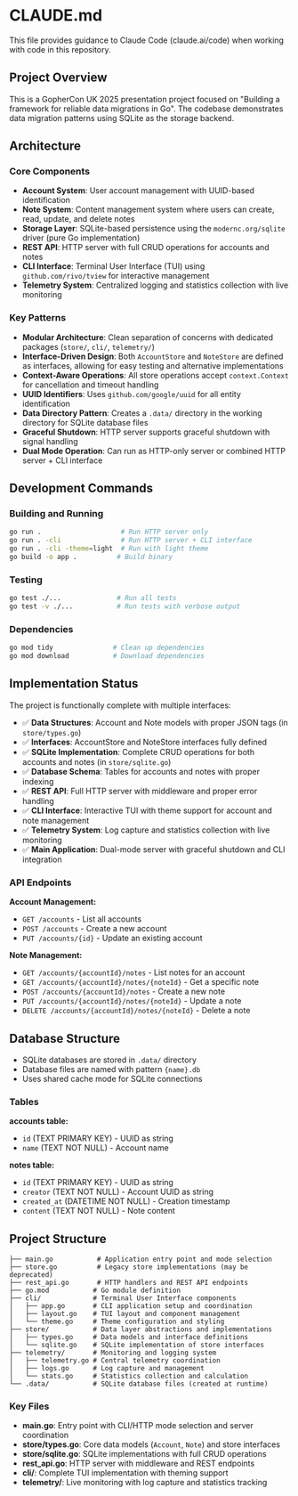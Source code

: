 # CLAUDE.md

This file provides guidance to Claude Code (claude.ai/code) when working with code in this repository.

## Project Overview

This is a GopherCon UK 2025 presentation project focused on "Building a framework for reliable data migrations in Go". The codebase demonstrates data migration patterns using SQLite as the storage backend.

## Architecture

### Core Components

- **Account System**: User account management with UUID-based identification
- **Note System**: Content management system where users can create, read, update, and delete notes
- **Storage Layer**: SQLite-based persistence using the `modernc.org/sqlite` driver (pure Go implementation)
- **REST API**: HTTP server with full CRUD operations for accounts and notes
- **CLI Interface**: Terminal User Interface (TUI) using `github.com/rivo/tview` for interactive management
- **Telemetry System**: Centralized logging and statistics collection with live monitoring

### Key Patterns

- **Modular Architecture**: Clean separation of concerns with dedicated packages (`store/`, `cli/`, `telemetry/`)
- **Interface-Driven Design**: Both `AccountStore` and `NoteStore` are defined as interfaces, allowing for easy testing and alternative implementations
- **Context-Aware Operations**: All store operations accept `context.Context` for cancellation and timeout handling
- **UUID Identifiers**: Uses `github.com/google/uuid` for all entity identification
- **Data Directory Pattern**: Creates a `.data/` directory in the working directory for SQLite database files
- **Graceful Shutdown**: HTTP server supports graceful shutdown with signal handling
- **Dual Mode Operation**: Can run as HTTP-only server or combined HTTP server + CLI interface

## Development Commands

### Building and Running
```bash
go run .                    # Run HTTP server only
go run . -cli               # Run HTTP server + CLI interface
go run . -cli -theme=light  # Run with light theme
go build -o app .          # Build binary
```

### Testing
```bash
go test ./...              # Run all tests
go test -v ./...           # Run tests with verbose output
```

### Dependencies
```bash
go mod tidy               # Clean up dependencies
go mod download           # Download dependencies
```

## Implementation Status

The project is functionally complete with multiple interfaces:
- ✅ **Data Structures**: Account and Note models with proper JSON tags (in `store/types.go`)
- ✅ **Interfaces**: AccountStore and NoteStore interfaces fully defined
- ✅ **SQLite Implementation**: Complete CRUD operations for both accounts and notes (in `store/sqlite.go`)
- ✅ **Database Schema**: Tables for accounts and notes with proper indexing
- ✅ **REST API**: Full HTTP server with middleware and proper error handling
- ✅ **CLI Interface**: Interactive TUI with theme support for account and note management
- ✅ **Telemetry System**: Log capture and statistics collection with live monitoring
- ✅ **Main Application**: Dual-mode server with graceful shutdown and CLI integration

### API Endpoints

**Account Management:**
- `GET /accounts` - List all accounts
- `POST /accounts` - Create a new account
- `PUT /accounts/{id}` - Update an existing account

**Note Management:**
- `GET /accounts/{accountId}/notes` - List notes for an account
- `GET /accounts/{accountId}/notes/{noteId}` - Get a specific note
- `POST /accounts/{accountId}/notes` - Create a new note
- `PUT /accounts/{accountId}/notes/{noteId}` - Update a note
- `DELETE /accounts/{accountId}/notes/{noteId}` - Delete a note

## Database Structure

- SQLite databases are stored in `.data/` directory
- Database files are named with pattern `{name}.db`
- Uses shared cache mode for SQLite connections

### Tables

**accounts table:**
- `id` (TEXT PRIMARY KEY) - UUID as string
- `name` (TEXT NOT NULL) - Account name

**notes table:**
- `id` (TEXT PRIMARY KEY) - UUID as string  
- `creator` (TEXT NOT NULL) - Account UUID as string
- `created_at` (DATETIME NOT NULL) - Creation timestamp
- `content` (TEXT NOT NULL) - Note content

## Project Structure

```
├── main.go           # Application entry point and mode selection
├── store.go          # Legacy store implementations (may be deprecated)
├── rest_api.go       # HTTP handlers and REST API endpoints
├── go.mod           # Go module definition
├── cli/             # Terminal User Interface components
│   ├── app.go       # CLI application setup and coordination
│   ├── layout.go    # TUI layout and component management
│   └── theme.go     # Theme configuration and styling
├── store/           # Data layer abstractions and implementations
│   ├── types.go     # Data models and interface definitions
│   └── sqlite.go    # SQLite implementation of store interfaces
├── telemetry/       # Monitoring and logging system
│   ├── telemetry.go # Central telemetry coordination
│   ├── logs.go      # Log capture and management
│   └── stats.go     # Statistics collection and calculation
└── .data/           # SQLite database files (created at runtime)
```

### Key Files

- **main.go**: Entry point with CLI/HTTP mode selection and server coordination
- **store/types.go**: Core data models (`Account`, `Note`) and store interfaces
- **store/sqlite.go**: SQLite implementations with full CRUD operations
- **rest_api.go**: HTTP server with middleware and REST endpoints
- **cli/**: Complete TUI implementation with theming support
- **telemetry/**: Live monitoring with log capture and statistics tracking